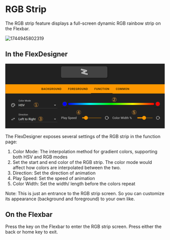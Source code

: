 # RGB Strip

The RGB strip feature displays a full-screen dynamic RGB rainbow strip on the Flexbar.

![1744945802319](https://file+.vscode-resource.vscode-cdn.net/c%3A/Users/tongy/Develop/FlexDocumentation/docs/source/functions/gadgets/image/rgb_strip/1744945802319.png)

## In the FlexDesigner

![1744945886816](image/rgb_strip/1744945886816.png)

The FlexDesigner exposes several settings of the RGB strip in the function page:

1. Color Mode: The interpolation method for gradient colors, supporting both HSV and RGB modes
2. Set the start and end color of the RGB strip. The color mode would affect how colors are interpolated between the two.
3. Direction: Set the direction of animation
4. Play Speed: Set the speed of animation
5. Color Width: Set the width/ length before the colors repeat

Note: This is just an entrance to the RGB strip screen. So you can customize its appearance (background and foreground) to your own like.

## On the Flexbar

Press the key on the Flexbar to enter the RGB strip screen. Press either the back or home key to exit.
